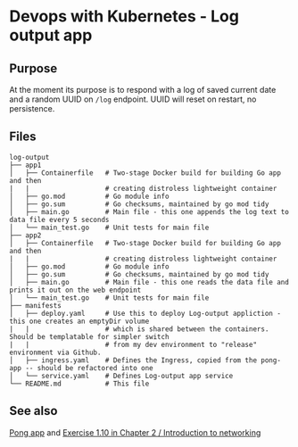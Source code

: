 # Devops with Kubernetes - Log output app

## Purpose

At the moment its purpose is to respond with a log of saved current date and a random UUID on `/log` endpoint. UUID will reset on restart, no persistence.

## Files

```
log-output
├── app1
│   ├── Containerfile   # Two-stage Docker build for building Go app and then
|   |                   # creating distroless lightweight container
│   ├── go.mod          # Go module info
│   ├── go.sum          # Go checksums, maintained by go mod tidy
│   ├── main.go         # Main file - this one appends the log text to data file every 5 seconds
│   └── main_test.go    # Unit tests for main file
├── app2
│   ├── Containerfile   # Two-stage Docker build for building Go app and then
|   |                   # creating distroless lightweight container
│   ├── go.mod          # Go module info
│   ├── go.sum          # Go checksums, maintained by go mod tidy
│   ├── main.go         # Main file - this one reads the data file and prints it out on the web endpoint
│   └── main_test.go    # Unit tests for main file
├── manifests
│   ├── deploy.yaml     # Use this to deploy Log-output appliction - this one creates an emptyDir volume
|   |                   # which is shared between the containers. Should be templatable for simpler switch
|   |                   # from my dev environment to "release" environment via Github.
│   ├── ingress.yaml    # Defines the Ingress, copied from the pong-app -- should be refactored into one
│   └── service.yaml    # Defines Log-output app service
└── README.md           # This file
```
## See also

[Pong app](../pong-app) and [Exercise 1.10 in Chapter 2 / Introduction to networking](https://courses.mooc.fi/org/uh-cs/courses/devops-with-kubernetes/chapter-2/introduction-to-networking)
